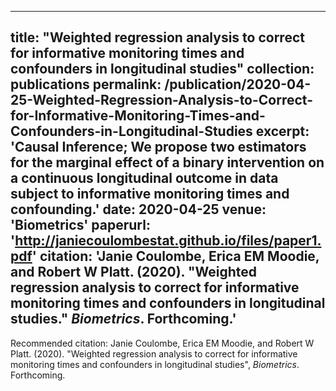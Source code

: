 ---
title: "Weighted regression analysis to correct for informative monitoring times and confounders in longitudinal studies"
collection: publications
permalink: /publication/2020-04-25-Weighted-Regression-Analysis-to-Correct-for-Informative-Monitoring-Times-and-Confounders-in-Longitudinal-Studies
excerpt: 'Causal Inference; We propose two estimators for the marginal effect of a binary intervention on a continuous longitudinal outcome in data subject to informative monitoring times and confounding.'
date: 2020-04-25
venue: 'Biometrics'
paperurl: 'http://janiecoulombestat.github.io/files/paper1.pdf'
citation: 'Janie Coulombe, Erica EM Moodie, and Robert W Platt. (2020). &quot;Weighted regression analysis to correct for informative monitoring times and confounders in longitudinal studies.&quot; <i>Biometrics</i>. Forthcoming.'
 ---
Recommended citation: Janie Coulombe, Erica EM Moodie, and Robert W Platt. (2020). "Weighted regression analysis to correct for informative monitoring times and confounders in longitudinal studies", <i>Biometrics</i>. Forthcoming.
